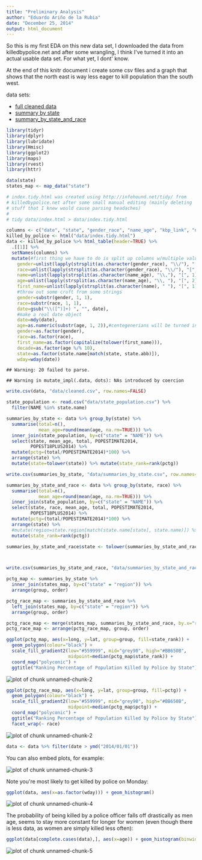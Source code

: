 ```yaml
---
title: "Preliminary Analysis"
author: "Eduardo Ariño de la Rubia"
date: "December 25, 2014"
output: html_document
---
```


So this is my first EDA on this new data set, I downloaded the data from
killedbypolice.net and after some wrangling, I think I've turned it into 
an actual usable data set. For what yet, I dont' know.

At the end of this knitr document i create some csv files and a graph that
shows that the north east is way less eager to kill population than the south
west.

data sets:

* [full cleaned data](data/cleaned.csv)
* [summary by state](data/summaries_by_state.csv)
* [summary_by_state_and_race](data/summaries_by_state_and_race.csv)


```r
library(tidyr)
library(dplyr)
library(lubridate)
library(Hmisc)
library(ggplot2)
library(maps)
library(rvest)
library(httr)

data(state)
states_map <- map_data("state")
```



```r
# index.tidy.html was created using http://infohound.net/tidy/ from
# killedbypolice.net after some small manual editing (mainly deleting
# stuff that I knew would cause parsing headaches)
#
# tidy data/index.html > data/index.tidy.html

columns <- c("date", "state", "gender_race", "name_age", "kbp_link", "news_link")
killed_by_police <- html("data/index.tidy.html")
data <- killed_by_police %>% html_table(header=TRUE) %>% 
  .[[1]] %>%
  setNames(columns) %>%
  mutate(#first thing we have to do is split up columns w/multiple values
    gender=unlist(lapply(strsplit(as.character(gender_race), "\\/"), "[", 1)), 
    race=unlist(lapply(strsplit(as.character(gender_race), "\\/"), "[", 2)),
    name=unlist(lapply(strsplit(as.character(name_age), "\\,"), "[", 1)),
    age=unlist(lapply(strsplit(as.character(name_age), "\\, "), "[", 2)),
    first_name=unlist(lapply(strsplit(as.character(name), " "), "[", 1)),
    #throw out some cruft from some strings
    gender=substr(gender, 1, 1),
    race=substr(race, 1, 1),
    date=gsub("\\([^)]+) ", "", date),
    #make a real date object
    date=mdy(date),
    age=as.numeric(substr(age, 1, 2)),#centegenerians will be turned into teens
    gender=as.factor(gender),
    race=as.factor(race),
    first_name=as.factor(capitalize(tolower(first_name))),
    decade=as.factor(age %/% 10),
    state=as.factor(state.name[match(state, state.abb)]),
    wday=wday(date))
```

```
## Warning: 20 failed to parse.
```

```
## Warning in mutate_impl(.data, dots): NAs introduced by coercion
```

```r
write.csv(data, "data/cleaned.csv", row.names=FALSE)

state_population <- read.csv("data/state_population.csv") %>%
  filter(NAME %in% state.name)

summaries_by_state <- data %>% group_by(state) %>% 
  summarise(total=n(), 
            mean_age=round(mean(age, na.rm=TRUE))) %>% 
  inner_join(state_population, by=c("state" = "NAME")) %>% 
  select(state, mean_age, total, POPESTIMATE2014, 
         POPEST18PLUS2014) %>% 
  mutate(pctg=(total/POPESTIMATE2014)*100) %>% 
  arrange(state) %>%
  mutate(state=tolower(state)) %>% mutate(state_rank=rank(pctg))

write.csv(summaries_by_state, "data/summaries_by_state.csv", row.names=FALSE)

summaries_by_state_and_race <- data %>% group_by(state, race) %>% 
  summarise(total=n(), 
            mean_age=round(mean(age, na.rm=TRUE))) %>% 
  inner_join(state_population, by=c("state" = "NAME")) %>% 
  select(state, race, mean_age, total, POPESTIMATE2014, 
         POPEST18PLUS2014) %>% 
  mutate(pctg=(total/POPESTIMATE2014)*100) %>% 
  arrange(state) %>%
  #mutate(region=state.region[match(state.name[state], state.name)]) %>%
  mutate(state_rank=rank(pctg)) 

summaries_by_state_and_race$state <- tolower(summaries_by_state_and_race$state)



write.csv(summaries_by_state_and_race, "data/summaries_by_state_and_race.csv", row.names=FALSE)

pctg_map <- summaries_by_state %>% 
  inner_join(states_map, by=c("state" = "region")) %>% 
  arrange(group, order)

pctg_race_map <- summaries_by_state_and_race %>%
  left_join(states_map, by=c("state" = "region")) %>%
  arrange(group, order)

pctg_race_map <- merge(states_map, summaries_by_state_and_race, by.x="region", by.y="state")
pctg_race_map <- arrange(pctg_race_map, group, order)

ggplot(pctg_map, aes(x=long, y=lat, group=group, fill=state_rank)) +
  geom_polygon(colour="black") + 
  scale_fill_gradient2(low="#559999", mid="grey90", high="#BB650B", 
                       midpoint=median(pctg_map$state_rank)) + 
  coord_map("polyconic") + 
  ggtitle("Ranking Percentage of Population Killed by Police by State")
```

![plot of chunk unnamed-chunk-2](figure/unnamed-chunk-2-1.png) 

```r
ggplot(pctg_race_map, aes(x=long, y=lat, group=group, fill=pctg)) +
  geom_polygon(colour="black") + 
  scale_fill_gradient2(low="#559999", mid="grey90", high="#BB650B", 
                       midpoint=median(pctg_map$pctg)) + 
  coord_map("polyconic") + 
  ggtitle("Ranking Percentage of Population Killed by Police by State") +
  facet_wrap(~ race)
```

![plot of chunk unnamed-chunk-2](figure/unnamed-chunk-2-2.png) 

```r
data <- data %>% filter(date > ymd("2014/01/01"))
```

You can also embed plots, for example:

![plot of chunk unnamed-chunk-3](figure/unnamed-chunk-3-1.png) 

Note you're most likely to get killed by police on Monday:


```r
ggplot(data, aes(x=as.factor(wday))) + geom_histogram()
```

![plot of chunk unnamed-chunk-4](figure/unnamed-chunk-4-1.png) 

The probability of being killed by a police officer falls off drastically
as men age, seems to stay more constant for longer for women (even though there
is less data, as women are simply killed less often):


```r
ggplot(data[complete.cases(data),], aes(x=age)) + geom_histogram(binwidth=10) + facet_wrap(~ gender, scales="free") + ggtitle("Violence by Police by Gender")
```

![plot of chunk unnamed-chunk-5](figure/unnamed-chunk-5-1.png) 
